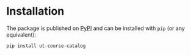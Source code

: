 # Installation

The package is published on [PyPI](https://pypi.org/project/ut-course-catalog/) and can be installed with `pip` (or any equivalent):

```bash
pip install ut-course-catalog
```
